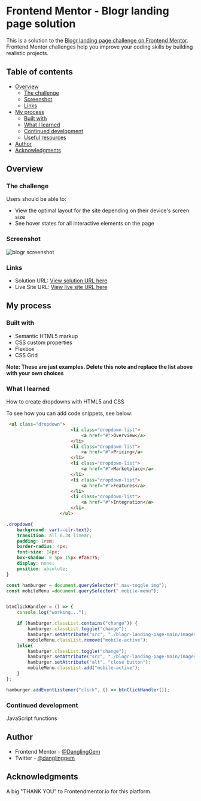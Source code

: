 # Frontend Mentor - Blogr landing page solution

This is a solution to the [Blogr landing page challenge on Frontend Mentor](https://www.frontendmentor.io/challenges/blogr-landing-page-EX2RLAApP). Frontend Mentor challenges help you improve your coding skills by building realistic projects. 

## Table of contents

- [Overview](#overview)
  - [The challenge](#the-challenge)
  - [Screenshot](#screenshot)
  - [Links](#links)
- [My process](#my-process)
  - [Built with](#built-with)
  - [What I learned](#what-i-learned)
  - [Continued development](#continued-development)
  - [Useful resources](#useful-resources)
- [Author](#author)
- [Acknowledgments](#acknowledgments)



## Overview

### The challenge

Users should be able to:

- View the optimal layout for the site depending on their device's screen size
- See hover states for all interactive elements on the page

### Screenshot

![blogr screenshot](./images/blogr-landing-page.png)


### Links

- Solution URL: [View solution URL here](https://github.com/DanglingGem/blogr-landing-page.git)
- Live Site URL: [View live site URL here](https://danglinggem.github.io/blogr-landing-page/)

## My process

### Built with

- Semantic HTML5 markup
- CSS custom properties
- Flexbox
- CSS Grid

**Note: These are just examples. Delete this note and replace the list above with your own choices**

### What I learned

How to create dropdowns with HTML5 and CSS

To see how you can add code snippets, see below:

```html
 <ul class="dropdown">
                        <li class="dropdown-list">
                            <a href="#">Overview</a>
                        </li>
                        <li class="dropdown-list">
                            <a href="#">Pricing</a>
                        </li>
                        <li class="dropdown-list">
                            <a href="#">Marketplace</a>
                        </li>
                        <li class="dropdown-list">
                            <a href="#">Features</a>
                        </li>
                        <li class="dropdown-list">
                            <a href="#">Integration</a>
                        </li>
                    </ul>
```
```css
.dropdown{
    background: var(--clr-text);
    transition: all 0.3s linear;
    padding: 1rem;
    border-radius: 4px;
    font-size: 14px;
    box-shadow: 0 5px 15px #fa6c75;
    display: none;
    position: absolute;
}
```
```js
const hamburger = document.querySelector(".nav-toggle img");
const mobileMenu =document.querySelector(".mobile-menu");


btnClickHandler = () => {
    console.log("working...");

    if (hamburger.classList.contains("change")) {
        hamburger.classList.toggle("change");
        hamburger.setAttribute("src", "./blogr-landing-page-main/images/icon-hamburger.svg");
        mobileMenu.classList.remove("mobile-active");
    }else{
        hamburger.classList.toggle("change");
        hamburger.setAttribute("src", "./blogr-landing-page-main/images/icon-close.svg");
        hamburger.setAttribute("alt", "close button");
        mobileMenu.classList.add("mobile-active");
    }
};

hamburger.addEventListener("click", () => btnClickHandler());
```


### Continued development

JavaScript functions



## Author


- Frontend Mentor - [@DanglingGem](https://www.frontendmentor.io/profile/DanglingGem)
- Twitter - [@danglinggem](https://www.twitter.com/danglinggem)



## Acknowledgments

A big "THANK YOU" to Frontendmentor.io for this platform.
